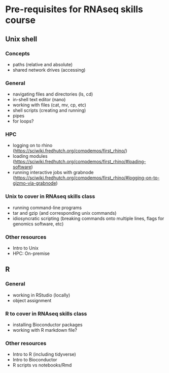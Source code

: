 # Pre-requisites for RNAseq skills course

## Unix shell

### Concepts
- paths (relative and absolute)
- shared network drives (accessing)

### General
- navigating files and directories (ls, cd)
- in-shell text editor (nano)
- working with files (cat, mv, cp, etc)
- shell scripts (creating and running)
- pipes
- for loops?

### HPC
- logging on to rhino (https://sciwiki.fredhutch.org/compdemos/first_rhino/)
- loading modules (https://sciwiki.fredhutch.org/compdemos/first_rhino/#loading-software)
- running interactive jobs with grabnode (https://sciwiki.fredhutch.org/compdemos/first_rhino/#logging-on-to-gizmo-via-grabnode)

### Unix to cover in RNAseq skills class
- running command-line programs
- tar and gzip (and corresponding unix commands)
- idiosyncratic scripting (breaking commands onto multiple lines, flags for genomics software, etc)

### Other resources
- Intro to Unix
- HPC: On-premise

## R

### General
- working in RStudio (locally)
- object assignment

### R to cover in RNAseq skills class
- installing Bioconductor packages
- working with R markdown file?

### Other resources
- Intro to R (including tidyverse)
- Intro to Bioconductor
- R scripts vs notebooks/Rmd
